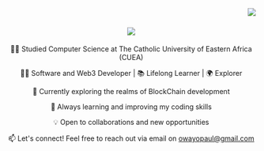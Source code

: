 <img align='right' src='https://visitor-badge.laobi.icu/badge?page_id=owayo-cloud.visitor-badge&format=true' /> 
<h1 align='center'>
    <img src="https://readme-typing-svg.demolab.com/? font=Comic-Sans&size=35&center=true&vCenter=true&width=500&height=50&duration=2000&lines=Hello +👋; + I'm + Owayo!;" />
</h1>
<div align='center'>
  
  👨‍🎓 Studied Computer Science at The Catholic University of Eastern Africa (CUEA)</br>
  
  🧑‍💻 Software and Web3 Developer | 📚 Lifelong Learner | 🌍 Explorer</br>
  
  🔭 Currently exploring the realms of BlockChain development</br>
  
  🌱 Always learning and improving my coding skills</br>
  
  💡 Open to collaborations and new opportunities</br>
  
  📫 Let's connect! Feel free to reach out via email on owayopaul@gmail.com
</div>


